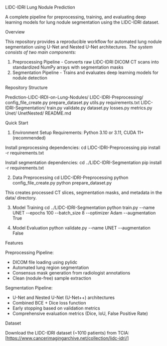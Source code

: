LIDC-IDRI Lung Nodule Prediction

A complete pipeline for preprocessing, training, and evaluating deep learning models for lung nodule segmentation using the LIDC-IDRI dataset. <cite/>

Overview

This repository provides a reproducible workflow for automated lung nodule segmentation using U-Net and Nested U-Net architectures. <cite/> The system consists of two main components:

1. Preprocessing Pipeline - Converts raw LIDC-IDRI DICOM CT scans into standardized NumPy arrays with segmentation masks
2. Segmentation Pipeline - Trains and evaluates deep learning models for nodule detection

Repository Structure

Prediction-LIDC-IRDI-on-Lung-Nodules/
  LIDC-IDRI-Preprocessing/
    config_file_create.py
    prepare_dataset.py
    utils.py
    requirements.txt
  LIDC-IDRI-Segmentation/
    train.py
    validate.py
    dataset.py
    losses.py
    metrics.py
    Unet/
    UnetNested/
  README.md

Quick Start

1. Environment Setup
Requirements: Python 3.10 or 3.11, CUDA 11+ (recommended)

Install preprocessing dependencies:
cd LIDC-IDRI-Preprocessing
pip install -r requirements.txt

Install segmentation dependencies:
cd ../LIDC-IDRI-Segmentation
pip install -r requirements.txt

2. Data Preprocessing
cd LIDC-IDRI-Preprocessing
python config_file_create.py
python prepare_dataset.py

This creates processed CT slices, segmentation masks, and metadata in the data/ directory.

3. Model Training
cd ../LIDC-IDRI-Segmentation
python train.py --name UNET --epochs 100 --batch_size 8 --optimizer Adam --augmentation True

4. Model Evaluation
python validate.py --name UNET --augmentation False

Features

Preprocessing Pipeline:
- DICOM file loading using pylidc
- Automated lung region segmentation
- Consensus mask generation from radiologist annotations
- Clean (nodule-free) sample extraction

Segmentation Pipeline:
- U-Net and Nested U-Net (U-Net++) architectures
- Combined BCE + Dice loss function
- Early stopping based on validation metrics
- Comprehensive evaluation metrics (Dice, IoU, False Positive Rate)

Dataset

Download the LIDC-IDRI dataset (~1010 patients) from TCIA:[https://www.cancerimagingarchive.net/collection/lidc-idri/]